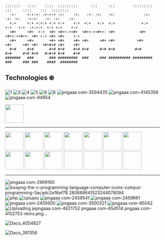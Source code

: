  ```
  :::::::   ::::    ::::  :::::::::      :::     :::        :::::::::     :::     ::::    :::  ::::::::  
    :+:     +:+:+: :+:+:+ :+:    :+:   :+: :+:   :+:             :+:    :+: :+:   :+:+:   :+: :+:    :+: 
    +:+     +:+ +:+:+ +:+ +:+    +:+  +:+   +:+  +:+            +:+    +:+   +:+  :+:+:+  +:+ +:+    +:+ 
    +#+     +#+  +:+  +#+ +#++:++#+  +#++:++#++: +#+           +#+    +#++:++#++: +#+ +:+ +#+ +#+    +:+ 
    +#+     +#+       +#+ +#+    +#+ +#+     +#+ +#+          +#+     +#+     +#+ +#+  +#+#+# +#+    +#+ 
    #+#     #+#       #+# #+#    #+# #+#     #+# #+#         #+#      #+#     #+# #+#   #+#+# #+#    #+# 
  #######   ###       ### #########  ###     ### ########## ######### ###     ### ###    ####  ########  
  ```


## Technologies ❄️
![1](https://user-images.githubusercontent.com/77233335/117479072-90755400-af68-11eb-8edb-869e0f025f00.png)
![3](https://user-images.githubusercontent.com/77233335/117479080-910dea80-af68-11eb-9e5b-292e11de881e.png)
![4](https://user-images.githubusercontent.com/77233335/117479084-910dea80-af68-11eb-8e98-7d5b2ff119d7.png)
![5](https://user-images.githubusercontent.com/77233335/117479085-91a68100-af68-11eb-81f4-ac15035646c5.png)
![6](https://user-images.githubusercontent.com/77233335/117479087-91a68100-af68-11eb-9031-f1a99bae3fe4.png)
![6](https://user-images.githubusercontent.com/77233335/117994234-10286780-b349-11eb-86ce-8590604e86e3.png)
![pngaaa com-3594435](https://user-images.githubusercontent.com/45575898/132367123-6d7d2124-8a64-4400-9644-7a6653b5052c.png)
![pngaaa com-4145356](https://user-images.githubusercontent.com/45575898/132367126-9b622fab-9d33-42b6-8a5f-afefb255e39f.png)
![pngaaa com-94954](https://user-images.githubusercontent.com/45575898/132367129-8bfc5ced-8f22-484e-b407-b5c5e2c3a87a.png)

<img src="https://user-images.githubusercontent.com/45575898/132363723-f7bae9a4-99e1-40dd-9e9e-77440aee4586.png" width="60" height="60" />

-------------
<img src="https://user-images.githubusercontent.com/45575898/132365047-95a5d0bb-ab16-43db-b39e-23d88d0bbe64.png" width="60" height="60" />
<img src="https://user-images.githubusercontent.com/45575898/132365702-d8f3ea21-2527-457c-9137-177b60c62eca.png" width="60" height="60" />
<img src="https://user-images.githubusercontent.com/45575898/132365706-1a3e7269-7aec-4106-87ca-957e6d64de1a.png" width="60" height="60" />
<img src="https://user-images.githubusercontent.com/45575898/132365707-a5b23793-d082-4c61-b605-4969ccf8ce2a.png" width="60" height="60" />
<img src="https://user-images.githubusercontent.com/45575898/132365038-325720e3-221a-4f5f-9dfa-55a4f5479fc9.png" width="60" height="60" />
<img src="https://user-images.githubusercontent.com/45575898/132365042-e55f987d-7d75-4235-b46d-b37d13a306ff.png" width="60" height="60" />
<img src="https://user-images.githubusercontent.com/45575898/132365044-6e221316-dcd0-4165-ae23-d860569a4604.png" width="60" height="60" />
<img src="https://user-images.githubusercontent.com/45575898/132367132-73d0d37e-ca69-47c9-8e81-776e8f7248bd.png" width="60" height="60" />
<img src="https://user-images.githubusercontent.com/45575898/132367139-da17878d-1ff4-457b-a607-1e11324016b3.png" width="60" height="60" />
<img src="https://user-images.githubusercontent.com/45575898/132367145-a908dd05-2cd0-4e35-a349-1baa3c5fd15f.png" width="60" height="60" />
<img src=" " width="60" height="60" />
<img src=" " width="60" height="60" />
<img src=" " width="60" height="60" />
<img src=" " width="60" height="60" />










--------
![pngaaa com-2969160](https://user-images.githubusercontent.com/45575898/132365047-95a5d0bb-ab16-43db-b39e-23d88d0bbe64.png)
![kisspng-the-c-programming-language-computer-icons-comput-programming-5acadc2e16ef78 280689641523244078094](https://user-images.githubusercontent.com/45575898/132365702-d8f3ea21-2527-457c-9137-177b60c62eca.png)
![php](https://user-images.githubusercontent.com/45575898/132365706-1a3e7269-7aec-4106-87ca-957e6d64de1a.png)
![cpiupiu](https://user-images.githubusercontent.com/45575898/132365707-a5b23793-d082-4c61-b605-4969ccf8ce2a.png)
![pngaaa com-2459541](https://user-images.githubusercontent.com/45575898/132365036-ff2ec718-9d3a-4ece-9a9f-54b28c9ac4c4.png)
![pngaaa com-2459661](https://user-images.githubusercontent.com/45575898/132365038-325720e3-221a-4f5f-9dfa-55a4f5479fc9.png)
![pngaaa com-2459500](https://user-images.githubusercontent.com/45575898/132365042-e55f987d-7d75-4235-b46d-b37d13a306ff.png)
![pngaaa com-3500321](https://user-images.githubusercontent.com/45575898/132365044-6e221316-dcd0-4165-ae23-d860569a4604.png)
![pngaaa com-95042](https://user-images.githubusercontent.com/45575898/132367132-73d0d37e-ca69-47c9-8e81-776e8f7248bd.png)
![Uploading je![pngaaa com-4621752](https://user-images.githubusercontent.com/45575898/132367139-da17878d-1ff4-457b-a607-1e11324016b3.png)
![pngaaa com-654514](https://user-images.githubusercontent.com/45575898/132367141-427269f9-e1a9-4131-831c-59351d3221e6.png)
![pngaaa com-4102753](https://user-images.githubusercontent.com/45575898/132367145-a908dd05-2cd0-4e35-a349-1baa3c5fd15f.png)
nkins.png…]()

![Daco_4054827](https://user-images.githubusercontent.com/45575898/132367258-a7e8de69-ecba-40ff-b1de-5ea5bae4eb8f.png)


![Daco_391356](https://user-images.githubusercontent.com/45575898/132355418-a9397f33-8931-46f6-98d5-e4c368f56ed5.png)

